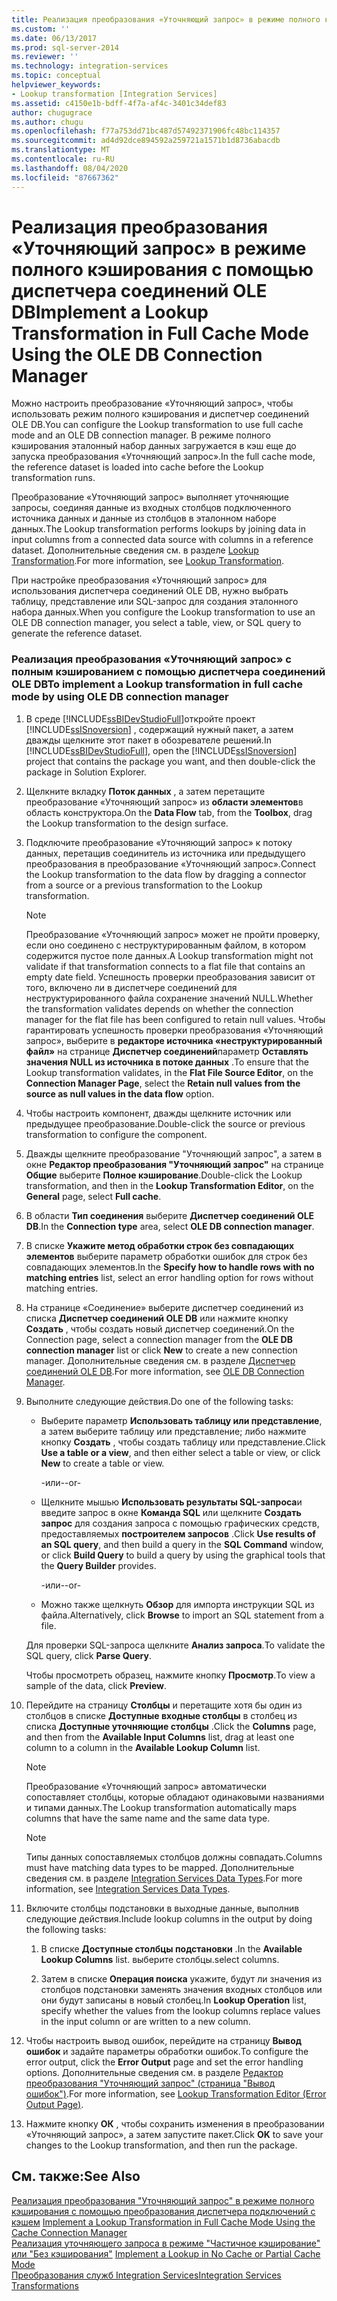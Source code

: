 ```yaml
---
title: Реализация преобразования «Уточняющий запрос» в режиме полного кэширования с помощью диспетчера соединений OLE DB | Документация Майкрософт
ms.custom: ''
ms.date: 06/13/2017
ms.prod: sql-server-2014
ms.reviewer: ''
ms.technology: integration-services
ms.topic: conceptual
helpviewer_keywords:
- Lookup transformation [Integration Services]
ms.assetid: c4150e1b-bdff-4f7a-af4c-3401c34def83
author: chugugrace
ms.author: chugu
ms.openlocfilehash: f77a753dd71bc487d57492371906fc48bc114357
ms.sourcegitcommit: ad4d92dce894592a259721a1571b1d8736abacdb
ms.translationtype: MT
ms.contentlocale: ru-RU
ms.lasthandoff: 08/04/2020
ms.locfileid: "87667362"
---
```

# <a name="implement-a-lookup-transformation-in-full-cache-mode-using-the-ole-db-connection-manager"></a><span data-ttu-id="18ab8-102">Реализация преобразования «Уточняющий запрос» в режиме полного кэширования с помощью диспетчера соединений OLE DB</span><span class="sxs-lookup"><span data-stu-id="18ab8-102">Implement a Lookup Transformation in Full Cache Mode Using the OLE DB Connection Manager</span></span>
  <span data-ttu-id="18ab8-103">Можно настроить преобразование «Уточняющий запрос», чтобы использовать режим полного кэширования и диспетчер соединений OLE DB.</span><span class="sxs-lookup"><span data-stu-id="18ab8-103">You can configure the Lookup transformation to use full cache mode and an OLE DB connection manager.</span></span> <span data-ttu-id="18ab8-104">В режиме полного кэширования эталонный набор данных загружается в кэш еще до запуска преобразования «Уточняющий запрос».</span><span class="sxs-lookup"><span data-stu-id="18ab8-104">In the full cache mode, the reference dataset is loaded into cache before the Lookup transformation runs.</span></span>  
  
 <span data-ttu-id="18ab8-105">Преобразование «Уточняющий запрос» выполняет уточняющие запросы, соединяя данные из входных столбцов подключенного источника данных и данные из столбцов в эталонном наборе данных.</span><span class="sxs-lookup"><span data-stu-id="18ab8-105">The Lookup transformation performs lookups by joining data in input columns from a connected data source with columns in a reference dataset.</span></span> <span data-ttu-id="18ab8-106">Дополнительные сведения см. в разделе [Lookup Transformation](../data-flow/transformations/lookup-transformation.md).</span><span class="sxs-lookup"><span data-stu-id="18ab8-106">For more information, see [Lookup Transformation](../data-flow/transformations/lookup-transformation.md).</span></span>  
  
 <span data-ttu-id="18ab8-107">При настройке преобразования «Уточняющий запрос» для использования диспетчера соединений OLE DB, нужно выбрать таблицу, представление или SQL-запрос для создания эталонного набора данных.</span><span class="sxs-lookup"><span data-stu-id="18ab8-107">When you configure the Lookup transformation to use an OLE DB connection manager, you select a table, view, or SQL query to generate the reference dataset.</span></span>  
  
### <a name="to-implement-a-lookup-transformation-in-full-cache-mode-by-using-ole-db-connection-manager"></a><span data-ttu-id="18ab8-108">Реализация преобразования «Уточняющий запрос» с полным кэшированием с помощью диспетчера соединений OLE DB</span><span class="sxs-lookup"><span data-stu-id="18ab8-108">To implement a Lookup transformation in full cache mode by using OLE DB connection manager</span></span>  
  
1.  <span data-ttu-id="18ab8-109">В среде [!INCLUDE[ssBIDevStudioFull](../../includes/ssbidevstudiofull-md.md)]откройте проект [!INCLUDE[ssISnoversion](../../includes/ssisnoversion-md.md)] , содержащий нужный пакет, а затем дважды щелкните этот пакет в обозревателе решений.</span><span class="sxs-lookup"><span data-stu-id="18ab8-109">In [!INCLUDE[ssBIDevStudioFull](../../includes/ssbidevstudiofull-md.md)], open the [!INCLUDE[ssISnoversion](../../includes/ssisnoversion-md.md)] project that contains the package you want, and then double-click the package in Solution Explorer.</span></span>  
  
2.  <span data-ttu-id="18ab8-110">Щелкните вкладку **Поток данных** , а затем перетащите преобразование «Уточняющий запрос» из **области элементов**в область конструктора.</span><span class="sxs-lookup"><span data-stu-id="18ab8-110">On the **Data Flow** tab, from the **Toolbox**, drag the Lookup transformation to the design surface.</span></span>  
  
3.  <span data-ttu-id="18ab8-111">Подключите преобразование «Уточняющий запрос» к потоку данных, перетащив соединитель из источника или предыдущего преобразования в преобразование «Уточняющий запрос».</span><span class="sxs-lookup"><span data-stu-id="18ab8-111">Connect the Lookup transformation to the data flow by dragging a connector from a source or a previous transformation to the Lookup transformation.</span></span>  
  
    > [!NOTE]  
    >  <span data-ttu-id="18ab8-112">Преобразование «Уточняющий запрос» может не пройти проверку, если оно соединено с неструктурированным файлом, в котором содержится пустое поле данных.</span><span class="sxs-lookup"><span data-stu-id="18ab8-112">A Lookup transformation might not validate if that transformation connects to a flat file that contains an empty date field.</span></span> <span data-ttu-id="18ab8-113">Успешность проверки преобразования зависит от того, включено ли в диспетчере соединений для неструктурированного файла сохранение значений NULL.</span><span class="sxs-lookup"><span data-stu-id="18ab8-113">Whether the transformation validates depends on whether the connection manager for the flat file has been configured to retain null values.</span></span> <span data-ttu-id="18ab8-114">Чтобы гарантировать успешность проверки преобразования «Уточняющий запрос», выберите в **редакторе источника «неструктурированный файл»** на странице **Диспетчер соединений**параметр **Оставлять значения NULL из источника в потоке данных** .</span><span class="sxs-lookup"><span data-stu-id="18ab8-114">To ensure that the Lookup transformation validates, in the **Flat File Source Editor**, on the **Connection Manager Page**, select the **Retain null values from the source as null values in the data flow** option.</span></span>  
  
4.  <span data-ttu-id="18ab8-115">Чтобы настроить компонент, дважды щелкните источник или предыдущее преобразование.</span><span class="sxs-lookup"><span data-stu-id="18ab8-115">Double-click the source or previous transformation to configure the component.</span></span>  
  
5.  <span data-ttu-id="18ab8-116">Дважды щелкните преобразование "Уточняющий запрос", а затем в окне **Редактор преобразования "Уточняющий запрос"** на странице **Общие** выберите **Полное кэширование**.</span><span class="sxs-lookup"><span data-stu-id="18ab8-116">Double-click the Lookup transformation, and then in the **Lookup Transformation Editor**, on the **General** page, select **Full cache**.</span></span>  
  
6.  <span data-ttu-id="18ab8-117">В области **Тип соединения** выберите **Диспетчер соединений OLE DB**.</span><span class="sxs-lookup"><span data-stu-id="18ab8-117">In the **Connection type** area, select **OLE DB connection manager**.</span></span>  
  
7.  <span data-ttu-id="18ab8-118">В списке **Укажите метод обработки строк без совпадающих элементов** выберите параметр обработки ошибок для строк без совпадающих элементов.</span><span class="sxs-lookup"><span data-stu-id="18ab8-118">In the **Specify how to handle rows with no matching entries** list, select an error handling option for rows without matching entries.</span></span>  
  
8.  <span data-ttu-id="18ab8-119">На странице «Соединение» выберите диспетчер соединений из списка **Диспетчер соединений OLE DB** или нажмите кнопку **Создать** , чтобы создать новый диспетчер соединений.</span><span class="sxs-lookup"><span data-stu-id="18ab8-119">On the Connection page, select a connection manager from the **OLE DB connection manager** list or click **New** to create a new connection manager.</span></span> <span data-ttu-id="18ab8-120">Дополнительные сведения см. в разделе [Диспетчер соединений OLE DB](ole-db-connection-manager.md).</span><span class="sxs-lookup"><span data-stu-id="18ab8-120">For more information, see [OLE DB Connection Manager](ole-db-connection-manager.md).</span></span>  
  
9. <span data-ttu-id="18ab8-121">Выполните следующие действия.</span><span class="sxs-lookup"><span data-stu-id="18ab8-121">Do one of the following tasks:</span></span>  
  
    -   <span data-ttu-id="18ab8-122">Выберите параметр **Использовать таблицу или представление**, а затем выберите таблицу или представление; либо нажмите кнопку **Создать** , чтобы создать таблицу или представление.</span><span class="sxs-lookup"><span data-stu-id="18ab8-122">Click **Use a table or a view**, and then either select a table or view, or click **New** to create a table or view.</span></span>  
  
         <span data-ttu-id="18ab8-123">-или-</span><span class="sxs-lookup"><span data-stu-id="18ab8-123">-or-</span></span>  
  
    -   <span data-ttu-id="18ab8-124">Щелкните мышью **Использовать результаты SQL-запроса**и введите запрос в окне **Команда SQL** или щелкните **Создать запрос** для создания запроса с помощью графических средств, предоставляемых **построителем запросов** .</span><span class="sxs-lookup"><span data-stu-id="18ab8-124">Click **Use results of an SQL query**, and then build a query in the **SQL Command** window, or click **Build Query** to build a query by using the graphical tools that the **Query Builder** provides.</span></span>  
  
         <span data-ttu-id="18ab8-125">-или-</span><span class="sxs-lookup"><span data-stu-id="18ab8-125">-or-</span></span>  
  
    -   <span data-ttu-id="18ab8-126">Можно также щелкнуть **Обзор** для импорта инструкции SQL из файла.</span><span class="sxs-lookup"><span data-stu-id="18ab8-126">Alternatively, click **Browse** to import an SQL statement from a file.</span></span>  
  
     <span data-ttu-id="18ab8-127">Для проверки SQL-запроса щелкните **Анализ запроса**.</span><span class="sxs-lookup"><span data-stu-id="18ab8-127">To validate the SQL query, click **Parse Query**.</span></span>  
  
     <span data-ttu-id="18ab8-128">Чтобы просмотреть образец, нажмите кнопку **Просмотр**.</span><span class="sxs-lookup"><span data-stu-id="18ab8-128">To view a sample of the data, click **Preview**.</span></span>  
  
10. <span data-ttu-id="18ab8-129">Перейдите на страницу **Столбцы** и перетащите хотя бы один из столбцов в списке **Доступные входные столбцы** в столбец из списка **Доступные уточняющие столбцы** .</span><span class="sxs-lookup"><span data-stu-id="18ab8-129">Click the **Columns** page, and then from the **Available Input Columns** list, drag at least one column to a column in the **Available Lookup Column** list.</span></span>  
  
    > [!NOTE]  
    >  <span data-ttu-id="18ab8-130">Преобразование «Уточняющий запрос» автоматически сопоставляет столбцы, которые обладают одинаковыми названиями и типами данных.</span><span class="sxs-lookup"><span data-stu-id="18ab8-130">The Lookup transformation automatically maps columns that have the same name and the same data type.</span></span>  
  
    > [!NOTE]  
    >  <span data-ttu-id="18ab8-131">Типы данных сопоставляемых столбцов должны совпадать.</span><span class="sxs-lookup"><span data-stu-id="18ab8-131">Columns must have matching data types to be mapped.</span></span> <span data-ttu-id="18ab8-132">Дополнительные сведения см. в разделе [Integration Services Data Types](../data-flow/integration-services-data-types.md).</span><span class="sxs-lookup"><span data-stu-id="18ab8-132">For more information, see [Integration Services Data Types](../data-flow/integration-services-data-types.md).</span></span>  
  
11. <span data-ttu-id="18ab8-133">Включите столбцы подстановки в выходные данные, выполнив следующие действия.</span><span class="sxs-lookup"><span data-stu-id="18ab8-133">Include lookup columns in the output by doing the following tasks:</span></span>  
  
    1.  <span data-ttu-id="18ab8-134">В списке **Доступные столбцы подстановки** .</span><span class="sxs-lookup"><span data-stu-id="18ab8-134">In the **Available Lookup Columns** list.</span></span> <span data-ttu-id="18ab8-135">выберите столбцы.</span><span class="sxs-lookup"><span data-stu-id="18ab8-135">select columns.</span></span>  
  
    2.  <span data-ttu-id="18ab8-136">Затем в списке **Операция поиска** укажите, будут ли значения из столбцов подстановки заменять значения входных столбцов или они будут записаны в новый столбец.</span><span class="sxs-lookup"><span data-stu-id="18ab8-136">In **Lookup Operation** list, specify whether the values from the lookup columns replace values in the input column or are written to a new column.</span></span>  
  
12. <span data-ttu-id="18ab8-137">Чтобы настроить вывод ошибок, перейдите на страницу **Вывод ошибок** и задайте параметры обработки ошибок.</span><span class="sxs-lookup"><span data-stu-id="18ab8-137">To configure the error output, click the **Error Output** page and set the error handling options.</span></span> <span data-ttu-id="18ab8-138">Дополнительные сведения см. в разделе [Редактор преобразования "Уточняющий запрос" (страница "Вывод ошибок")](../lookup-transformation-editor-error-output-page.md).</span><span class="sxs-lookup"><span data-stu-id="18ab8-138">For more information, see [Lookup Transformation Editor &#40;Error Output Page&#41;](../lookup-transformation-editor-error-output-page.md).</span></span>  
  
13. <span data-ttu-id="18ab8-139">Нажмите кнопку **ОК** , чтобы сохранить изменения в преобразовании «Уточняющий запрос», а затем запустите пакет.</span><span class="sxs-lookup"><span data-stu-id="18ab8-139">Click **OK** to save your changes to the Lookup transformation, and then run the package.</span></span>  
  
## <a name="see-also"></a><span data-ttu-id="18ab8-140">См. также:</span><span class="sxs-lookup"><span data-stu-id="18ab8-140">See Also</span></span>  
 <span data-ttu-id="18ab8-141">[Реализация преобразования "Уточняющий запрос" в режиме полного кэширования с помощью преобразования диспетчера подключений с кэшем](lookup-transformation-full-cache-mode-ole-db-connection-manager.md) </span><span class="sxs-lookup"><span data-stu-id="18ab8-141">[Implement a Lookup Transformation in Full Cache Mode Using the Cache Connection Manager](lookup-transformation-full-cache-mode-ole-db-connection-manager.md) </span></span>  
 <span data-ttu-id="18ab8-142">[Реализация уточняющего запроса в режиме "Частичное кэширование" или "Без кэширования"](../data-flow/transformations/implement-a-lookup-in-no-cache-or-partial-cache-mode.md) </span><span class="sxs-lookup"><span data-stu-id="18ab8-142">[Implement a Lookup in No Cache or Partial Cache Mode](../data-flow/transformations/implement-a-lookup-in-no-cache-or-partial-cache-mode.md) </span></span>  
 [<span data-ttu-id="18ab8-143">Преобразования служб Integration Services</span><span class="sxs-lookup"><span data-stu-id="18ab8-143">Integration Services Transformations</span></span>](../data-flow/transformations/integration-services-transformations.md)  
  
  
